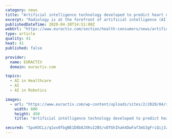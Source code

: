 ```yaml
---
category: news
title: "Artificial intelligence technology developed to predict heart disease"
excerpt: "Radiology is at the forefront of artificial intelligence (AI) in the healthcare sector, as it can help enhance the quality of diagnosis on the basis of knowledge acquired from other patients, said medical professor Boris Brkljačić. When trialled in the UK and the US, the technology achieved a diagnostic performance of over 90% and halved the ..."
publishedDateTime: 2020-04-30T14:51:00Z
webUrl: "https://www.euractiv.com/section/health-consumers/news/artificial-intelligence-technology-developed-to-predict-heart-disease/"
type: article
quality: 41
heat: 41
published: false

provider:
  name: EURACTIV
  domain: euractiv.com

topics:
  - AI in Healthcare
  - AI
  - AI in Robotics

images:
  - url: "https://www.euractiv.com/wp-content/uploads/sites/2/2020/04/shutterstock_563773741-800x450.jpg"
    width: 800
    height: 450
    title: "Artificial intelligence technology developed to predict heart disease"

secured: "SpxKOCLz/q1ox0fbgNE1D8b8JXKv22BS/vDTGhIhak4DwFaf3mS3gFriQij3zhyJnmbfW1TWqEscw+oW1j0yVZX/pzTte+hQbH5+Psi50PIdWZ3x4Ekhcj5nc86HxbnNfPNFUn9AMDaIBqDUEKmdaHj+k34q1kOhhWOj0nJHo5DwlceSVzrtZW3924vsgpdQmM2smLQiZQJeCgJJjjFpJarrabEy6tXVJnjyQUTHLtZyizcaqfipTeRNsQInh0zkeaHzEr9B/WPv8utUavmllzTn2kQdGKcq+A8iWE3x/aDJSq+RERfcDLi6p3J29KkpbOr7Eqefsv3AjO8eNG9a713V4/DxUq7TOHAAH6BAtnEoXOBwNiH8FPi5mr3FAxhqF1WC0qc8EDVDkkaFilHlWj7tYToHyiIsJnJ5kdJkYToJRrRiNhtrqZbPIczH1n5mdj63xJPb1idi6x0jz0xp4saAnm0QAphjL6PkdgXa7Qk=;2pGMP8mbcJLfYwZbP5PUog=="
---
```


